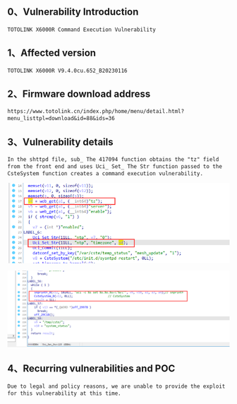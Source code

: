## 0、Vulnerability Introduction

```
TOTOLINK X6000R Command Execution Vulnerability
```

## 1、Affected version

```
TOTOLINK X6000R V9.4.0cu.652_B20230116
```

## 2、Firmware download address

```
https://www.totolink.cn/index.php/home/menu/detail.html?menu_listtpl=download&id=88&ids=36
```

## 3、Vulnerability details

```
In the shttpd file, sub_ The 417094 function obtains the "tz" field from the front end and uses Uci_ Set_ The Str function passed to the CsteSystem function creates a command execution vulnerability.
```

![image-20231018110218088](upload\image-20231018110218088.png)

![image-20231018110232534](upload\image-20231018110232534.png)

## 4、Recurring vulnerabilities and POC

```
Due to legal and policy reasons, we are unable to provide the exploit for this vulnerability at this time.
```